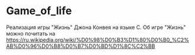 # Game_of_life
Реализация игры "Жизнь" Джона Конвея на языке C. Об игре "Жизнь" можно почитать на https://ru.wikipedia.org/wiki/%D0%98%D0%B3%D1%80%D0%B0_%C2%AB%D0%96%D0%B8%D0%B7%D0%BD%D1%8C%C2%BB

